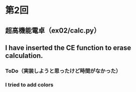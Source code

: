 # 第2回
## 超高機能電卓（ex02/calc.py）
## I have inserted the CE function to erase calculation.
### ToDo（実装しようと思ったけど時間がなかった）
### I tried to add colors